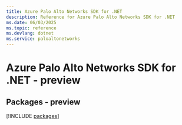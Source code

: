 ```yaml
---
title: Azure Palo Alto Networks SDK for .NET
description: Reference for Azure Palo Alto Networks SDK for .NET
ms.date: 06/03/2025
ms.topic: reference
ms.devlang: dotnet
ms.service: paloaltonetworks
---
```

# Azure Palo Alto Networks SDK for .NET - preview
## Packages - preview
[!INCLUDE [packages](palo-alto-networks-index.md)]